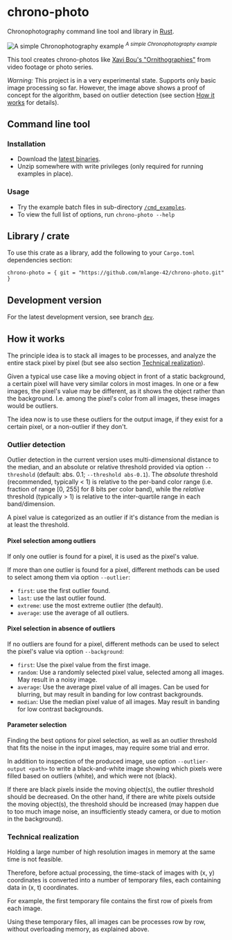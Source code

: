 # chrono-photo

Chronophotography command line tool and library in [Rust](https://www.rust-lang.org/).

![A simple Chronophotography example](https://user-images.githubusercontent.com/44003176/77975353-236da480-72fa-11ea-9ff9-5c110895fe5d.jpg)
<sup>_A simple Chronophotography example_</sup>

This tool creates chrono-photos like 
[Xavi Bou's "Ornithographies"](http://www.xavibou.com/) 
from video footage or photo series.

_Warning:_ This project is in a very experimental state.
Supports only basic image processing so far.
However, the image above shows a proof of concept for the algorithm,
based on outlier detection (see section [How it works](#how-it-works) for details). 

## Command line tool

### Installation

* Download the [latest binaries](https://github.com/mlange-42/chrono-photo/releases).
* Unzip somewhere with write privileges (only required for running examples in place).

### Usage

* Try the example batch files in sub-directory [`/cmd_examples`](/cmd_examples).
* To view the full list of options, run `chrono-photo --help`

## Library / crate

To use this crate as a library, add the following to your `Cargo.toml` dependencies section:
```
chrono-photo = { git = "https://github.com/mlange-42/chrono-photo.git" }
```

## Development version

For the latest development version, see branch [`dev`](https://github.com/mlange-42/chrono-photo/tree/dev).

## How it works

The principle idea is to stack all images to be processes, and analyze the entire stack pixel by pixel
(but see also section [Technical realization](#technical-realization)).

Given a typical use case like a moving object in front of a static background, 
a certain pixel will have very similar colors in most images. 
In one or a few images, the pixel's value may be different, as it shows the object rather than the background.
I.e. among the pixel's color from all images, these images would be outliers.

The idea now is to use these outliers for the output image, if they exist for a certain pixel, 
or a non-outlier if they don't.

### Outlier detection

Outlier detection in the current version uses multi-dimensional distance to the median,
and an absolute or relative threshold provided via option `--threshold` (default: abs. 0.1; `--threshold abs-0.1`). 
The _absolute_ threshold (recommended, typically < 1) is relative to the per-band color range (i.e. fraction of range [0, 255] for 8 bits per color band),
while the _relative_ threshold (typically > 1) is relative to the inter-quartile range in each band/dimension.

A pixel value is categorized as an outlier if it's distance from the median is at least the threshold.

#### Pixel selection among outliers

If only one outlier is found for a pixel, it is used as the pixel's value.

If more than one outlier is found for a pixel, different methods can be used to select among them via option `--outlier`:
* `first`: use the first outlier found.
* `last`: use the last outlier found.
* `extreme`: use the most extreme outlier (the default).
* `average`: use the average of all outliers.

#### Pixel selection in absence of outliers

If no outliers are found for a pixel, different methods can be used to select the pixel's value via option `--background`:
* `first`: Use the pixel value from the first image.
* `random`: Use a randomly selected pixel value, selected among all images. May result in a noisy image.
* `average`: Use the average pixel value of all images. Can be used for blurring, but may result in banding for low contrast backgrounds.
* `median`: Use the median pixel value of all images. May result in banding for low contrast backgrounds.

#### Parameter selection

Finding the best options for pixel selection, as well as an outlier threshold that fits the noise in the input images,
may require some trial and error.

In addition to inspection of the produced image, use option `--outlier-output <path>` to write a black-and-white
image showing which pixels were filled based on outliers (white), and which were not (black).

If there are black pixels inside the moving object(s), the outlier threshold should be decreased. 
On the other hand, if there are white pixels outside the moving object(s), the threshold should be increased
(may happen due to too much image noise, an insufficiently steady camera, or due to motion in the background).

### Technical realization

Holding a large number of high resolution images in memory at the same time is not feasible. 

Therefore, before actual processing, the time-stack of images with (x, y) coordinates
is converted into a number of temporary files, each containing data in (x, t) coordinates.

For example, the first temporary file contains the first row of pixels from each image.

Using these temporary files, all images can be processes row by row, without overloading memory, as explained above.
